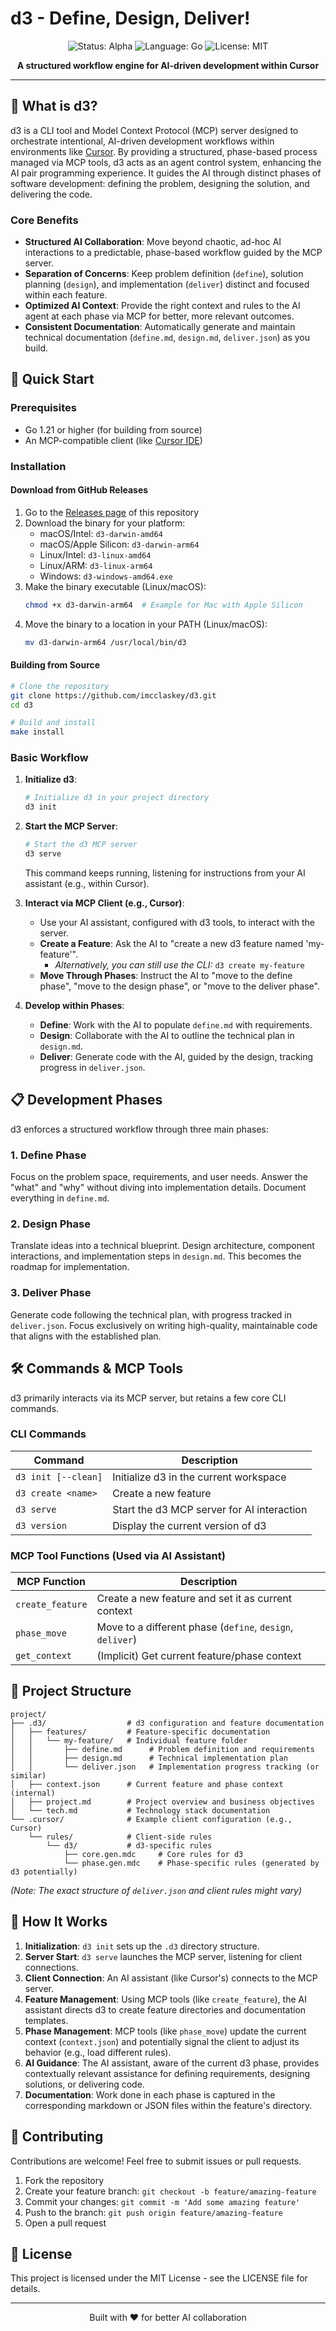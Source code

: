 # d3 - Define, Design, Deliver!

<div align="center">
  <img src="https://img.shields.io/badge/status-alpha-orange" alt="Status: Alpha">
  <img src="https://img.shields.io/badge/language-go-blue" alt="Language: Go">
  <img src="https://img.shields.io/badge/license-MIT-green" alt="License: MIT">
</div>

<p align="center">
  <b>A structured workflow engine for AI-driven development within Cursor</b>
</p>

---

## 🧠 What is d3?

d3 is a CLI tool and Model Context Protocol (MCP) server designed to orchestrate intentional, AI-driven development workflows within environments like [Cursor](https://cursor.sh). By providing a structured, phase-based process managed via MCP tools, d3 acts as an agent control system, enhancing the AI pair programming experience. It guides the AI through distinct phases of software development: defining the problem, designing the solution, and delivering the code.

### Core Benefits

- **Structured AI Collaboration**: Move beyond chaotic, ad-hoc AI interactions to a predictable, phase-based workflow guided by the MCP server.
- **Separation of Concerns**: Keep problem definition (`define`), solution planning (`design`), and implementation (`deliver`) distinct and focused within each feature.
- **Optimized AI Context**: Provide the right context and rules to the AI agent at each phase via MCP for better, more relevant outcomes.
- **Consistent Documentation**: Automatically generate and maintain technical documentation (`define.md`, `design.md`, `deliver.json`) as you build.

## 🚀 Quick Start

### Prerequisites

- Go 1.21 or higher (for building from source)
- An MCP-compatible client (like [Cursor IDE](https://cursor.sh/))

### Installation

#### Download from GitHub Releases

1. Go to the [Releases page](https://github.com/imcclaskey/d3/releases) of this repository
2. Download the binary for your platform:
   - macOS/Intel: `d3-darwin-amd64`
   - macOS/Apple Silicon: `d3-darwin-arm64`
   - Linux/Intel: `d3-linux-amd64`
   - Linux/ARM: `d3-linux-arm64`
   - Windows: `d3-windows-amd64.exe`
3. Make the binary executable (Linux/macOS):
   ```bash
   chmod +x d3-darwin-arm64  # Example for Mac with Apple Silicon
   ```
4. Move the binary to a location in your PATH (Linux/macOS):
   ```bash
   mv d3-darwin-arm64 /usr/local/bin/d3
   ```

#### Building from Source

```bash
# Clone the repository
git clone https://github.com/imcclaskey/d3.git
cd d3

# Build and install
make install
```

### Basic Workflow

1.  **Initialize d3**:
    ```bash
    # Initialize d3 in your project directory
    d3 init
    ```

2.  **Start the MCP Server**:
    ```bash
    # Start the d3 MCP server
    d3 serve
    ```
    This command keeps running, listening for instructions from your AI assistant (e.g., within Cursor).

3.  **Interact via MCP Client (e.g., Cursor)**:
    *   Use your AI assistant, configured with d3 tools, to interact with the server.
    *   **Create a Feature**: Ask the AI to "create a new d3 feature named 'my-feature'".
        *   *Alternatively, you can still use the CLI:* `d3 create my-feature`
    *   **Move Through Phases**: Instruct the AI to "move to the define phase", "move to the design phase", or "move to the deliver phase".

4.  **Develop within Phases**:
    *   **Define**: Work with the AI to populate `define.md` with requirements.
    *   **Design**: Collaborate with the AI to outline the technical plan in `design.md`.
    *   **Deliver**: Generate code with the AI, guided by the design, tracking progress in `deliver.json`.

## 📋 Development Phases

d3 enforces a structured workflow through three main phases:

### 1. Define Phase

Focus on the problem space, requirements, and user needs. Answer the "what" and "why" without diving into implementation details. Document everything in `define.md`.

### 2. Design Phase

Translate ideas into a technical blueprint. Design architecture, component interactions, and implementation steps in `design.md`. This becomes the roadmap for implementation.

### 3. Deliver Phase

Generate code following the technical plan, with progress tracked in `deliver.json`. Focus exclusively on writing high-quality, maintainable code that aligns with the established plan.

## 🛠️ Commands & MCP Tools

d3 primarily interacts via its MCP server, but retains a few core CLI commands.

### CLI Commands

| Command             | Description                                  |
|---------------------|----------------------------------------------|
| `d3 init [--clean]` | Initialize d3 in the current workspace       |
| `d3 create <name>`  | Create a new feature                         |
| `d3 serve`          | Start the d3 MCP server for AI interaction |
| `d3 version`        | Display the current version of d3            |

### MCP Tool Functions (Used via AI Assistant)

| MCP Function        | Description                                       |
|---------------------|---------------------------------------------------|
| `create_feature`    | Create a new feature and set it as current context |
| `phase_move`        | Move to a different phase (`define`, `design`, `deliver`) |
| `get_context`       | (Implicit) Get current feature/phase context       |

## 📂 Project Structure

```
project/
├── .d3/                  # d3 configuration and feature documentation
│   ├── features/         # Feature-specific documentation
│   │   └── my-feature/   # Individual feature folder
│   │       ├── define.md      # Problem definition and requirements
│   │       ├── design.md      # Technical implementation plan
│   │       └── deliver.json   # Implementation progress tracking (or similar)
│   ├── context.json      # Current feature and phase context (internal)
│   ├── project.md        # Project overview and business objectives
│   └── tech.md           # Technology stack documentation
└── .cursor/              # Example client configuration (e.g., Cursor)
    └── rules/            # Client-side rules
        └── d3/           # d3-specific rules
            ├── core.gen.mdc     # Core rules for d3
            └── phase.gen.mdc    # Phase-specific rules (generated by d3 potentially)
```
*(Note: The exact structure of `deliver.json` and client rules might vary)*

## 🔄 How It Works

1.  **Initialization**: `d3 init` sets up the `.d3` directory structure.
2.  **Server Start**: `d3 serve` launches the MCP server, listening for client connections.
3.  **Client Connection**: An AI assistant (like Cursor's) connects to the MCP server.
4.  **Feature Management**: Using MCP tools (like `create_feature`), the AI assistant directs d3 to create feature directories and documentation templates.
5.  **Phase Management**: MCP tools (like `phase_move`) update the current context (`context.json`) and potentially signal the client to adjust its behavior (e.g., load different rules).
6.  **AI Guidance**: The AI assistant, aware of the current d3 phase, provides contextually relevant assistance for defining requirements, designing solutions, or delivering code.
7.  **Documentation**: Work done in each phase is captured in the corresponding markdown or JSON files within the feature's directory.

## 🤝 Contributing

Contributions are welcome! Feel free to submit issues or pull requests.

1. Fork the repository
2. Create your feature branch: `git checkout -b feature/amazing-feature`
3. Commit your changes: `git commit -m 'Add some amazing feature'`
4. Push to the branch: `git push origin feature/amazing-feature`
5. Open a pull request

## 📄 License

This project is licensed under the MIT License - see the LICENSE file for details.

---

<p align="center">
  Built with ❤️ for better AI collaboration
</p>